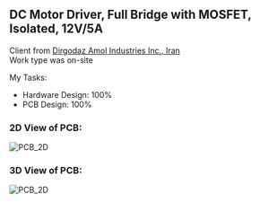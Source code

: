 ## DC Motor Driver, Full Bridge with MOSFET, Isolated, 12V/5A

Client from [Dirgodaz Amol Industries Inc., Iran](https://dirgodazamol.com/en/)  
Work type was on-site  

My Tasks:  
- Hardware Design: 100%
- PCB Design: 100%

### 2D View of PCB:
![PCB_2D]()

### 3D View of PCB:
![PCB_2D]()
